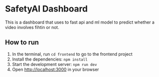 # SafetyAI Dashboard

This is a dashboard that uses to fast api and ml model to predict whether a video involves fihtin or not.

## How to run

1. In the terminal, run `cd frontend` to go to the frontend project
2. Install the dependencies: `npm install`
3. Start the development server: `npm run dev`
4. Open [http://localhost:3000](http://localhost:3000) in your browser
